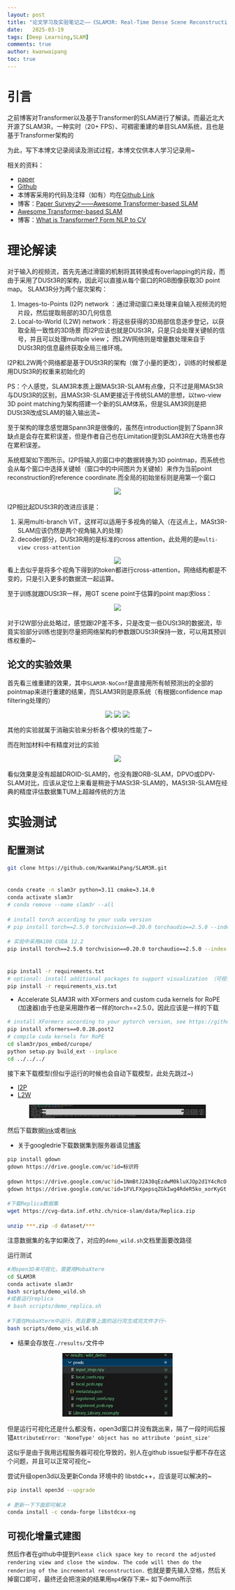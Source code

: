 ```yaml
---
layout: post
title: "论文学习及实验笔记之——《SLAM3R: Real-Time Dense Scene Reconstruction from Monocular RGB Videos》"
date:   2025-03-19
tags: [Deep Learning,SLAM]
comments: true
author: kwanwaipang
toc: true
---
```



<!-- * 目录
{:toc} -->


<!-- !!!!!!!!!!!!!!!!!!!!!!!!!!!!!!!!!!!!!!!!!!!!!!!!!!!!!!!!!!!!!!!!!!!!!!!!!!!!!!!!!!!!!!!!!!!!!!!!!!!!!!!!!!!!!!!!!!!!!!!!!!! -->
# 引言
之前博客对Transformer以及基于Transformer的SLAM进行了解读。而最近北大开源了SLAM3R，一种实时（20+ FPS）、可稠密重建的单目SLAM系统，且也是基于Transformer架构的

为此，写下本博文记录阅读及测试过程，本博文仅供本人学习记录用~

相关的资料：
* [paper](https://arxiv.org/pdf/2412.09401)
* [Github](https://github.com/PKU-VCL-3DV/SLAM3R)
* 本博客采用的代码及注释（如有）均在[Github Link](https://github.com/KwanWaiPang/SLAM3R)
* 博客：[Paper Survey之——Awesome Transformer-based SLAM](https://kwanwaipang.github.io/Transformer_SLAM/)
* [Awesome Transformer-based SLAM](https://github.com/KwanWaiPang/Awesome-Transformer-based-SLAM)
* 博客：[What is Transformer? Form NLP to CV](https://kwanwaipang.github.io/Transformer/)


# 理论解读

对于输入的视频流，首先先通过滑窗的机制将其转换成有overlapping的片段，而由于采用了DUSt3R的架构，因此可以直接从每个窗口的RGB图像获取3D point map。
SLAM3R分为两个层次架构：
1. Images-to-Points (I2P) network ：通过滑动窗口来处理来自输入视频流的短片段，然后提取局部的3D几何信息
2. Local-to-World (L2W) network：将这些获得的3D局部信息逐步登记，以获取全局一致性的3D场景
而I2P应该也就是DUSt3R，只是只会处理关键帧的信号，并且可以处理multiple view；
而L2W网络则是增量数处理来自于DUSt3R的信息最终获取全局三维环境。

I2P和L2W两个网络都是基于DUSt3R的架构（做了小量的更改），训练的时候都是用DUSt3R的权重来初始化的

PS：个人感觉，SLAM3R本质上跟MASt3R-SLAM有点像，只不过是用MASt3R与DUSt3R的区别，且MASt3R-SLAM更接近于传统SLAM的思想，以two-view 3D point matching为架构搭建一个新的SLAM体系，但是SLAM3R则是把DUSt3R改成SLAM的输入输出流~

至于架构的理念感觉跟Spann3R是很像的，虽然在introduction提到了Spann3R缺点是会存在累积误差，但是作者自己也在Limitation提到SLAM3R在大场景也存在累积误差。

系统框架如下图所示。I2P将输入的窗口中的数据转换为3D pointmap，而系统也会从每个窗口中选择关键帧（窗口中的中间图片为关键帧）来作为当前point reconstruction的reference coordinate.而全局的初始坐标则是用第一个窗口

<div align="center">
  <img src="https://kwanwaipang.github.io/ubuntu_md_blog/images/微信截图_20250319131933.png" width="80%" />
<figcaption>  
</figcaption>
</div>

I2P相比起DUSt3R的改进应该是：
1. 采用multi-branch ViT，这样可以适用于多视角的输入（在这点上，MASt3R-SLAM应该仍然是两个视角输入的处理）
2. decoder部分，DUSt3R用的是标准的cross attention，此处用的是`multi-view cross-attention`
<div align="center">
  <img src="https://kwanwaipang.github.io/ubuntu_md_blog/images/微信截图_20250319134011.png" width="60%" />
<figcaption>  
</figcaption>
</div>
看上去似乎是将多个视角下得到的token都进行cross-attention，网络结构都是不变的，只是引入更多的数据流一起运算。

至于训练就跟DUSt3R一样，用GT scene point于估算的point map求loss：
<div align="center">
  <img src="https://kwanwaipang.github.io/ubuntu_md_blog/images/微信截图_20250319134255.png" width="60%" />
<figcaption>  
</figcaption>
</div>

对于I2W部分此处略过，感觉跟I2P差不多，只是改变一些DUSt3R的数据流，毕竟实验部分训练也提到尽量把网络架构的参数跟DUSt3R保持一致，可以用其预训练权重的~


## 论文的实验效果

首先看三维重建的效果，其中`SLAM3R-NoConf`是直接用所有帧预测出的全部的pointmap来进行重建的结果，而SLAM3R则是原系统（有根据confidence map filtering处理的）

<div align="center">
  <img src="https://kwanwaipang.github.io/ubuntu_md_blog/images/微信截图_20250319121240.png" width="80%" />
  <img src="https://kwanwaipang.github.io/ubuntu_md_blog/images/微信截图_20250319121346.png" width="80%" />
  <img src="https://kwanwaipang.github.io/ubuntu_md_blog/images/微信截图_20250319121637.png" width="80%" />
<figcaption>  
</figcaption>
</div>

其他的实验就属于消融实验来分析各个模块的性能了~

而在附加材料中有精度对比的实验
<div align="center">
  <img src="https://kwanwaipang.github.io/ubuntu_md_blog/images/微信截图_20250319122102.png" width="80%" />
<figcaption>  
</figcaption>
</div>

看似效果是没有超越DROID-SLAM的，也没有跟ORB-SLAM，DPVO或DPV-SLAM对比，应该从定位上来看是稍逊于MASt3R-SLAM的，MASt3R-SLAM在经典的精度评估数据集TUM上超越传统的方法

# 实验测试

## 配置测试
```bash
git clone https://github.com/KwanWaiPang/SLAM3R.git


conda create -n slam3r python=3.11 cmake=3.14.0
conda activate slam3r 
# conda remove --name slam3r --all

# install torch according to your cuda version
# pip install torch==2.5.0 torchvision==0.20.0 torchaudio==2.5.0 --index-url https://download.pytorch.org/whl/cu118

# 实验中采用A100 CUDA 12.2
pip install torch==2.5.0 torchvision==0.20.0 torchaudio==2.5.0 --index-url https://download.pytorch.org/whl/cu121


pip install -r requirements.txt
# optional: install additional packages to support visualization （可视化安装包）
pip install -r requirements_vis.txt

```

* Accelerate SLAM3R with XFormers and custom cuda kernels for RoPE (加速器)由于也是采用跟作者一样的torch==2.5.0，因此应该是一样的下载
```bash
# install XFormers according to your pytorch version, see https://github.com/facebookresearch/xformers
pip install xformers==0.0.28.post2
# compile cuda kernels for RoPE
cd slam3r/pos_embed/curope/
python setup.py build_ext --inplace
cd ../../../
```

接下来下载模型(但似乎运行的时候也会自动下载模型，此处先跳过~)
* [I2P](https://huggingface.co/siyan824/slam3r_i2p) 
* [L2W](https://huggingface.co/siyan824/slam3r_l2w)

<div align="center">
  <img src="https://github.com/KwanWaiPang/SLAM3R/raw/main/Figs/微信截图_20250319142030.png" width="80%" />
<figcaption>  
</figcaption>
</div>

然后下载数据[link](https://drive.google.com/file/d/1NmBtJ2A30qEzdwM0kluXJOp2d1Y4cRcO/view?usp=drive_link)或者[link](https://drive.google.com/file/d/1FVLFXgepsqZGkIwg4RdeR5ko_xorKyGt/view?usp=drive_link)

* 关于googledrie下载数据集到服务器请见[博客](https://kwanwaipang.github.io/File/Blogs/Poster/ubuntu%E5%91%BD%E4%BB%A4%E8%A1%8C%E4%B8%8B%E8%BD%BD%E6%95%B0%E6%8D%AE.html#google-driver)

```bash
pip install gdown 
gdown https://drive.google.com/uc?id=标识符

gdown https://drive.google.com/uc?id=1NmBtJ2A30qEzdwM0kluXJOp2d1Y4cRcO
gdown https://drive.google.com/uc?id=1FVLFXgepsqZGkIwg4RdeR5ko_xorKyGt

#下载Replica数据集
wget https://cvg-data.inf.ethz.ch/nice-slam/data/Replica.zip

unzip ***.zip -d dataset/***
```

注意数据集的名字如果改了，对应的`demo_wild.sh`文档里面要改路径

运行测试

```bash
#用open3D来可视化，需要用MobaXterm
cd SLAM3R
conda activate slam3r 
bash scripts/demo_wild.sh
#或者运行replica
# bash scripts/demo_replica.sh

#下面在MobaXterm中运行，而且要等上面的运行完生成完文件才行~
bash scripts/demo_vis_wild.sh
```

* 结果会存放在`./results/`文件中

<div align="center">
  <img src="https://github.com/KwanWaiPang/SLAM3R/raw/main/Figs/微信截图_20250319142906.png" width="50%" />
<figcaption>  
</figcaption>
</div>

但是运行可视化还是什么都没有，open3d窗口并没有跳出来，隔了一段时间后报错`AttributeError: 'NoneType' object has no attribute 'point_size'`

这似乎是由于我用远程服务器可视化导致的，别人在github issue似乎都不存在这个问题，并且可以正常可视化~

尝试升级open3d以及更新Conda 环境中的 libstdc++，应该是可以解决的~

```bash
pip install open3d --upgrade

# 更新一下下面即可解决
conda install -c conda-forge libstdcxx-ng
```

## 可视化增量式建图

然后作者在github中提到`Please click space key to record the adjusted rendering view and close the window. The code will then do the rendering of the incremental reconstruction.`
也就是要先输入空格，然后关掉窗口即可，最终还会把渲染的结果用`mp4`保存下来~
如下demo所示

<div align="center" style="
  position: relative; 
  width: 80%; 
  height: 400px;
  margin: 0 auto;
  border-radius: 15px;
  background: url('https://kwanwaipang.github.io/File/Representative_works/loading-icon.gif') center/contain no-repeat;
  ">
  <iframe width="100%" height="100%"
    src="//player.bilibili.com/player.html?isOutside=true&aid=114188181572036&bvid=BV1pLQZYzEz3&cid=28948628726&p=1&autoplay=0" 
    title="Bilibili video player" frameborder="0" allow="accelerometer; autoplay; clipboard-write; encrypted-media; gyroscope; picture-in-picture; web-share" referrerpolicy="strict-origin-when-cross-origin" allowfullscreen  style="opacity: 0; transition: opacity 0.5s; border-radius: 15px;" onload="this.style.opacity='1'"
  ></iframe>
</div>


<br>

<div align="center">
  <img src="https://github.com/KwanWaiPang/SLAM3R/raw/main/Figs/微信截图_20250319162220.png" width="80%" />
<figcaption>  
</figcaption>
</div>

下面以Library为例，看看保存下来的视频是怎么样的~

<div align="center">
  <table style="border: none; background-color: transparent;">
    <tr align="center">
      <td style="width: 50%; border: none; padding: 0.01; background-color: transparent; vertical-align: middle;">
        <video playsinline autoplay loop muted src="https://kwanwaipang.github.io/ubuntu_md_blog/SLAM3R/imgs.mp4" poster="https://kwanwaipang.github.io/File/Representative_works/loading-icon.gif" alt="sym" width="80%" style="padding-top:0px;padding-bottom:0px;border-radius:15px;"></video>
      </td>
      <td style="width: 50%; border: none; padding: 0.01; background-color: transparent; vertical-align: middle;">
        <video playsinline autoplay loop muted src="https://kwanwaipang.github.io/ubuntu_md_blog/SLAM3R/render_frames.mp4" poster="https://kwanwaipang.github.io/File/Representative_works/loading-icon.gif" alt="sym" width="80%" style="padding-top:0px;padding-bottom:0px;border-radius:15px;"></video>
      </td>
    </tr>
  </table>
  <figcaption>
  输入的场景VS增量式重建的效果
  </figcaption>
</div>

<div align="center">
  <table style="border: none; background-color: transparent;">
    <tr align="center">
      <td style="width: 50%; border: none; padding: 0.01; background-color: transparent; vertical-align: middle;">
        <video playsinline autoplay loop muted src="https://kwanwaipang.github.io/ubuntu_md_blog/SLAM3R/I2P_conf.mp4" poster="https://kwanwaipang.github.io/File/Representative_works/loading-icon.gif" alt="sym" width="80%" style="padding-top:0px;padding-bottom:0px;border-radius:15px;"></video>
      </td>
      <td style="width: 50%; border: none; padding: 0.01; background-color: transparent; vertical-align: middle;">
        <video playsinline autoplay loop muted src="https://kwanwaipang.github.io/ubuntu_md_blog/SLAM3R/I2P_pcds.mp4" poster="https://kwanwaipang.github.io/File/Representative_works/loading-icon.gif" alt="sym" width="80%" style="padding-top:0px;padding-bottom:0px;border-radius:15px;"></video>
      </td>
    </tr>
  </table>
  <figcaption>
  I2P网络
  </figcaption>
</div>

<div align="center">
  <table style="border: none; background-color: transparent;">
    <tr align="center">
      <td style="width: 50%; border: none; padding: 0.01; background-color: transparent; vertical-align: middle;">
        <video playsinline autoplay loop muted src="https://kwanwaipang.github.io/ubuntu_md_blog/SLAM3R/L2W_conf.mp4" poster="https://kwanwaipang.github.io/File/Representative_works/loading-icon.gif" alt="sym" width="80%" style="padding-top:0px;padding-bottom:0px;border-radius:15px;"></video>
      </td>
      <td style="width: 50%; border: none; padding: 0.01; background-color: transparent; vertical-align: middle;">
        <video playsinline autoplay loop muted src="https://kwanwaipang.github.io/ubuntu_md_blog/SLAM3R/L2W_pcds.mp4" poster="https://kwanwaipang.github.io/File/Representative_works/loading-icon.gif" alt="sym" width="80%" style="padding-top:0px;padding-bottom:0px;border-radius:15px;"></video>
      </td>
    </tr>
  </table>
  <figcaption>
  L2W网络
  </figcaption>
</div>


## 采用Gradio interface测试

vscode运行下面代码

```bash
conda activate slam3r 
python app.py
```

然后打开页面，如下：

<div align="center">
  <img src="https://github.com/KwanWaiPang/SLAM3R/raw/main/Figs/微信截图_20250319143335.png" width="80%" />
<figcaption>  
</figcaption>
</div>

* 测试作者给的Library以及room0数据集的效果如下：

<!-- 在 Markdown 中插入以下代码 -->
<script type="module" src="https://unpkg.com/@google/model-viewer/dist/model-viewer.min.js"></script>

<div align="center">
  <table style="border: none; background-color: transparent;">
    <tr align="center">
      <td style="width: 50%; border: none; padding: 0.01; background-color: transparent; vertical-align: middle;">
        <model-viewer  src="https://kwanwaipang.github.io/ubuntu_md_blog/SLAM3R/Library.glb"   alt="3D Model"  ar  auto-rotate  camera-controls  style="display: block; width: 100%; height: 500px; border-radius: 15px; box-shadow: 0 6px 12px rgba(0, 0, 0, 0.15); overflow: hidden;"></model-viewer>
      </td>
      <td style="width: 50%; border: none; padding: 0.01; background-color: transparent; vertical-align: middle;">
        <model-viewer  src="https://kwanwaipang.github.io/ubuntu_md_blog/SLAM3R/room.glb"   alt="3D Model"  ar  auto-rotate  camera-controls  style="display: block; width: 100%; height: 500px; border-radius: 15px; box-shadow: 0 6px 12px rgba(0, 0, 0, 0.15); overflow: hidden;"></model-viewer>
      </td>
    </tr>
  </table>
  <figcaption>
  </figcaption>
</div>

* 接下来测试室外经典的train数据看看

<model-viewer
  src="https://kwanwaipang.github.io/ubuntu_md_blog/SLAM3R/train.glb" 
  alt="3D Model"
  ar
  auto-rotate
  camera-controls
  style="display: block; width: 100%; height: 500px; border-radius: 15px; box-shadow: 0 6px 12px rgba(0, 0, 0, 0.15); overflow: hidden;"
></model-viewer>


* 然后测试自己的数据集看看(注意，单张图片或者两张图片都是不能成功的，应该是对于input window的radius有关，默认设置为5)

<model-viewer
  src="https://kwanwaipang.github.io/ubuntu_md_blog/SLAM3R/mydesk.glb" 
  alt="3D Model"
  ar
  auto-rotate
  camera-controls
  style="display: block; width: 100%; height: 500px; border-radius: 15px; box-shadow: 0 6px 12px rgba(0, 0, 0, 0.15); overflow: hidden;"
></model-viewer>

将`the radius of the input window`和`the number of frames for initialization`改为2（至少是2）看看两个视角下的效果：

<model-viewer
  src="https://kwanwaipang.github.io/ubuntu_md_blog/SLAM3R/two_view_close.glb" 
  alt="3D Model"
  ar
  auto-rotate
  camera-controls
  style="display: block; width: 100%; height: 500px; border-radius: 15px; box-shadow: 0 6px 12px rgba(0, 0, 0, 0.15); overflow: hidden;"
></model-viewer>

<model-viewer
  src="https://kwanwaipang.github.io/ubuntu_md_blog/SLAM3R/two_view_far.glb" 
  alt="3D Model"
  ar
  auto-rotate
  camera-controls
  style="display: block; width: 100%; height: 500px; border-radius: 15px; box-shadow: 0 6px 12px rgba(0, 0, 0, 0.15); overflow: hidden;"
></model-viewer>

感觉跟[VGGT](https://kwanwaipang.github.io/VGGT/)比起来要稍差一些，特别是点云的平整度跟完整度，当然也可能是我设置点云的size以及confidence map不匹配导致的~